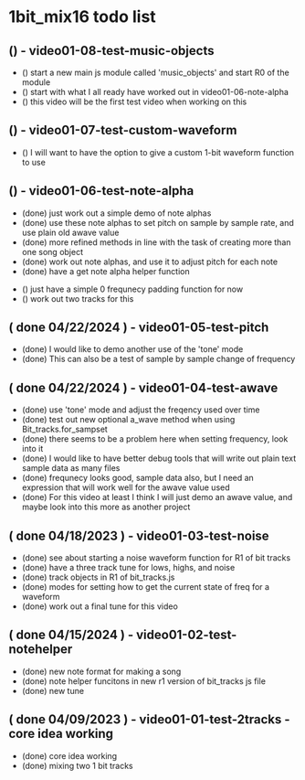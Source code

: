 # 1bit_mix16 todo list

## () - video01-08-test-music-objects
* () start a new main js module called 'music\_objects' and start R0 of the module
* () start with what I all ready have worked out in video01-06-note-alpha
* () this video will be the first test video when working on this

## () - video01-07-test-custom-waveform
* () I will want to have the option to give a custom 1-bit waveform function to use

## () - video01-06-test-note-alpha
* (done) just work out a simple demo of note alphas
* (done) use these note alphas to set pitch on sample by sample rate, and use plain old awave value
* (done) more refined methods in line with the task of creating more than one song object
* (done) work out note alphas, and use it to adjust pitch for each note
* (done) have a get note alpha helper function 

<!-- 
    sample by sample alphas?
    
    There seems to be all kinds of problems when adjusting frequnecy on a sample by sample basis
    This must have something to do with the a_wave value used in conjunction with the frequnecy values
    That is that 80 hertz over a second is indeed 80 over a second, but if I start at 0 hertz and go
    up to 80 hertz, by then end of the the second a frequency of 80 would be much higher.
    
    The soultion to this would involve a new formula for a_wave values, or just stick to the same old
    per second a_wave value and figure out how to adjust frequnecy to get the desired outcomes. In any case
    At the time of this writing it would seem that my note alpha values are working just fine, and I have found
    no problems in the bit_tracks.js file or any other code. It might be best to just wrap up this video
    with a simple 0 freq pading function between notes for now, and explore this subject further in another video.

-->

* () just have a simple 0 frequnecy padding function for now
* () work out two tracks for this

## ( done 04/22/2024 ) - video01-05-test-pitch
* (done) I would like to demo another use of the 'tone' mode
* (done) This can also be a test of sample by sample change of frequency

## ( done 04/22/2024 ) - video01-04-test-awave
* (done) use 'tone' mode and adjust the freqency used over time
* (done) test out new optional a_wave method when using Bit_tracks.for_sampset
* (done) there seems to be a problem here when setting frequency, look into it
* (done) I would like to have better debug tools that will write out plain text sample data as many files
* (done) frequnecy looks good, sample data also, but I need an expression that will work well for the awave value used
* (done) For this video at least I think I will just demo an awave value, and maybe look into this more as another project

## ( done 04/18/2023 ) - video01-03-test-noise
* (done) see about starting a noise waveform function for R1 of bit tracks
* (done) have a three track tune for lows, highs, and noise
* (done) track objects in R1 of bit\_tracks.js
* (done) modes for setting how to get the current state of freq for a waveform
* (done) work out a final tune for this video

## ( done 04/15/2024 ) - video01-02-test-notehelper
* (done) new note format for making a song
* (done) note helper funcitons in new r1 version of bit_tracks js file
* (done) new tune 

## ( done 04/09/2023 ) - video01-01-test-2tracks - core idea working
* (done) core idea working
* (done) mixing two 1 bit tracks



